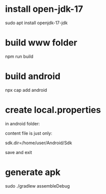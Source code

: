 # install open-jdk-17
sudo apt install openjdk-17-jdk

# build www folder
npm run build

# build android
npx cap add android

# create local.properties
in android folder:

content file is just only:

sdk.dir=/home/user/Android/Sdk

save and exit

# generate apk
sudo ./gradlew assembleDebug
